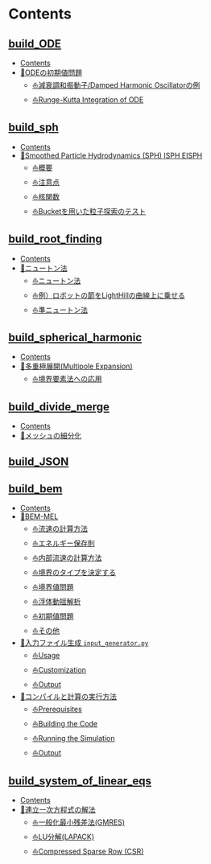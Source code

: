 # Contents

## [build_ODE](./builds/build_ODE/README.md)

- [Contents](./builds/build_ODE/README.md#Contents)
- [🐋ODEの初期値問題](./builds/build_ODE/README.md#🐋ODEの初期値問題)
    - [⛵️減衰調和振動子/Damped Harmonic Oscillatorの例](./builds/build_ODE/README.md#⛵️減衰調和振動子/Damped-Harmonic-Oscillatorの例)
    - [⛵️Runge-Kutta Integration of ODE](./builds/build_ODE/README.md#⛵️Runge-Kutta-Integration-of-ODE)
## [build_sph](./builds/build_sph/README.md)

- [Contents](./builds/build_sph/README.md#Contents)
- [🐋Smoothed Particle Hydrodynamics (SPH) ISPH EISPH](./builds/build_sph/README.md#🐋Smoothed-Particle-Hydrodynamics-(SPH)-ISPH-EISPH)
    - [⛵️概要](./builds/build_sph/README.md#⛵️概要)
    - [⛵️注意点](./builds/build_sph/README.md#⛵️注意点)
    - [⛵️核関数](./builds/build_sph/README.md#⛵️核関数)
    - [⛵️Bucketを用いた粒子探索のテスト](./builds/build_sph/README.md#⛵️Bucketを用いた粒子探索のテスト)
## [build_root_finding](./builds/build_root_finding/README.md)

- [Contents](./builds/build_root_finding/README.md#Contents)
- [🐋ニュートン法](./builds/build_root_finding/README.md#🐋ニュートン法)
    - [⛵️ニュートン法](./builds/build_root_finding/README.md#⛵️ニュートン法)
    - [⛵️例）ロボットの節をLightHillの曲線上に乗せる](./builds/build_root_finding/README.md#⛵️例）ロボットの節をLightHillの曲線上に乗せる)
    - [⛵️準ニュートン法](./builds/build_root_finding/README.md#⛵️準ニュートン法)
## [build_spherical_harmonic](./builds/build_spherical_harmonic/README.md)

- [Contents](./builds/build_spherical_harmonic/README.md#Contents)
- [🐋多重極展開(Multipole Expansion)](./builds/build_spherical_harmonic/README.md#🐋多重極展開(Multipole-Expansion))
    - [⛵️境界要素法への応用](./builds/build_spherical_harmonic/README.md#⛵️境界要素法への応用)
## [build_divide_merge](./builds/build_divide_merge/README.md)

- [Contents](./builds/build_divide_merge/README.md#Contents)
- [🐋メッシュの細分化](./builds/build_divide_merge/README.md#🐋メッシュの細分化)
## [build_JSON](./builds/build_JSON/README.md)

## [build_bem](./builds/build_bem/README.md)

- [Contents](./builds/build_bem/README.md#Contents)
- [🐋BEM-MEL](./builds/build_bem/README.md#🐋BEM-MEL)
    - [⛵️流速の計算方法](./builds/build_bem/README.md#⛵️流速の計算方法)
    - [⛵️エネルギー保存則](./builds/build_bem/README.md#⛵️エネルギー保存則)
    - [⛵️内部流速の計算方法](./builds/build_bem/README.md#⛵️内部流速の計算方法)
    - [⛵️境界のタイプを決定する](./builds/build_bem/README.md#⛵️境界のタイプを決定する)
    - [⛵️境界値問題](./builds/build_bem/README.md#⛵️境界値問題)
    - [⛵️浮体動揺解析](./builds/build_bem/README.md#⛵️浮体動揺解析)
    - [⛵️初期値問題](./builds/build_bem/README.md#⛵️初期値問題)
    - [⛵️その他](./builds/build_bem/README.md#⛵️その他)
- [🐋入力ファイル生成 `input_generator.py`](./builds/build_bem/README.md#🐋入力ファイル生成-`input_generator.py`)
    - [⛵️Usage](./builds/build_bem/README.md#⛵️Usage)
    - [⛵️Customization](./builds/build_bem/README.md#⛵️Customization)
    - [⛵️Output](./builds/build_bem/README.md#⛵️Output)
- [🐋コンパイルと計算の実行方法](./builds/build_bem/README.md#🐋コンパイルと計算の実行方法)
    - [⛵️Prerequisites](./builds/build_bem/README.md#⛵️Prerequisites)
    - [⛵️Building the Code](./builds/build_bem/README.md#⛵️Building-the-Code)
    - [⛵️Running the Simulation](./builds/build_bem/README.md#⛵️Running-the-Simulation)
    - [⛵️Output](./builds/build_bem/README.md#⛵️Output)
## [build_system_of_linear_eqs](./builds/build_system_of_linear_eqs/README.md)

- [Contents](./builds/build_system_of_linear_eqs/README.md#Contents)
- [🐋連立一次方程式の解法](./builds/build_system_of_linear_eqs/README.md#🐋連立一次方程式の解法)
    - [⛵️一般化最小残差法(GMRES)](./builds/build_system_of_linear_eqs/README.md#⛵️一般化最小残差法(GMRES))
    - [⛵️LU分解(LAPACK)](./builds/build_system_of_linear_eqs/README.md#⛵️LU分解(LAPACK))
    - [⛵️Compressed Sparse Row (CSR)](./builds/build_system_of_linear_eqs/README.md#⛵️Compressed-Sparse-Row-(CSR))
